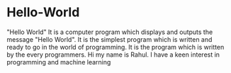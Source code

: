 # Hello-World
"Hello World" It is a computer program which displays and outputs the message "Hello World". It is the simplest program which is written and ready to go in the world of programming. It is the program which is written by the every programmers.
Hi my name is Rahul. I have a keen interest in programming and machine learning
